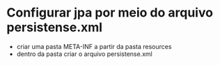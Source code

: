 # Configurar jpa por meio do arquivo persistense.xml
- criar uma pasta META-INF a partir da pasta resources
- dentro da pasta criar o arquivo persistense.xml